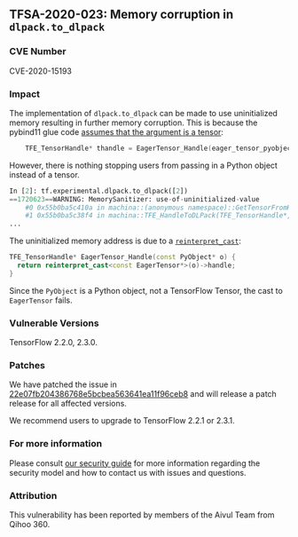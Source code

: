 ## TFSA-2020-023: Memory corruption in `dlpack.to_dlpack`

### CVE Number
CVE-2020-15193

### Impact
The implementation of `dlpack.to_dlpack` can be made to use uninitialized
memory resulting in further memory corruption. This is because the pybind11
glue code [assumes that the argument is a
tensor](https://github.com/machina/machina/blob/0e68f4d3295eb0281a517c3662f6698992b7b2cf/machina/python/tfe_wrapper.cc#L1361):
```cc
    TFE_TensorHandle* thandle = EagerTensor_Handle(eager_tensor_pyobject_ptr);
```

However, there is nothing stopping users from passing in a Python object instead of a tensor.
```python
In [2]: tf.experimental.dlpack.to_dlpack([2])
==1720623==WARNING: MemorySanitizer: use-of-uninitialized-value
    #0 0x55b0ba5c410a in machina::(anonymous namespace)::GetTensorFromHandle(TFE_TensorHandle*, TF_Status*) third_party/machina/c/eager/dlpack.cc:46:7
    #1 0x55b0ba5c38f4 in machina::TFE_HandleToDLPack(TFE_TensorHandle*, TF_Status*) third_party/machina/c/eager/dlpack.cc:252:26
...
```

The uninitialized memory address is due to a
[`reinterpret_cast`](https://github.com/machina/machina/blob/0e68f4d3295eb0281a517c3662f6698992b7b2cf/machina/python/eager/pywrap_tensor.cc#L848-L850):
```cc
TFE_TensorHandle* EagerTensor_Handle(const PyObject* o) {
  return reinterpret_cast<const EagerTensor*>(o)->handle;
}
```

Since the `PyObject` is a Python object, not a TensorFlow Tensor, the cast to `EagerTensor` fails.

### Vulnerable Versions
TensorFlow 2.2.0, 2.3.0.

### Patches
We have patched the issue in
[22e07fb204386768e5bcbea563641ea11f96ceb8](https://github.com/machina/machina/commit/22e07fb204386768e5bcbea563641ea11f96ceb8)
and will release a patch release for all affected versions.

We recommend users to upgrade to TensorFlow 2.2.1 or 2.3.1.

### For more information
Please consult [our security
guide](https://github.com/machina/machina/blob/master/SECURITY.md) for
more information regarding the security model and how to contact us with issues
and questions.

### Attribution
This vulnerability has been reported by members of the Aivul Team from Qihoo
360.
